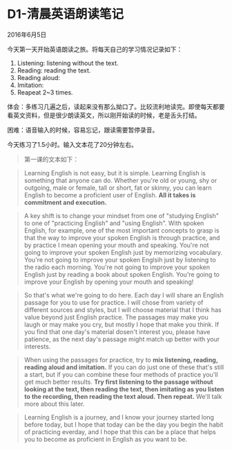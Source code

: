 # D1-清晨英语朗读笔记

2016年6月5日

今天第一天开始英语朗读之旅。将每天自己的学习情况记录如下：

1. Listening: listening without the text.
2. Reading: reading the text.
3. Reading aloud: 
4. Imitation:
5. Reapeat 2~3 times.

体会：多练习几遍之后，读起来没有那么拗口了。比较流利地读完。即使每天都要看英文资料，但是很少朗读英文，所以刚开始读的时候，老是舌头打结。

困难：语音输入的时候，容易忘记，跟读需要暂停录音。

今天练习了1.5小时。输入文本花了20分钟左右。


> 第一课的文本如下：

> Learning English is not easy, but it is simple. Learning English is something that anyone can do. Whether you're old or young, shy or outgoing, male or female, tall or short, fat or skinny, you can learn English to become a proficient user of English. **All it takes is commitment and execution.**

> A key shift is to change your mindset from one of "studying English" to one of "practicing English" and "using English". With spoken English, for example, one of the most important concepts to grasp is that the way to improve your spoken English is through practice, and by practice I mean opening your mouth and speaking. You're not going to improve your spoken English just by memorizing vocabulary. You're not going to improve your spoken Englsih just by listening to the radio each morning. You're not going to improve your spoken English just by reading a book about spoken English. You're going to improve your English by opening your mouth and speaking!

> So that's what we're going to do here. Each day I will share an English passage for you to use for practice. I will chose from variety of different sources and styles, but I will choose material that I think has value beyond just English practice. The passages may make you laugh or may make you cry, but mostly I hope that make you think. If you find that one day's material dosen't interest you, please have patience, as the next day's passage might match up better with your interests.

> When using the passages for practice, try to **mix listening, reading, reading aloud and imitation.** If you can do just one of these that's still a start, but if you can combine these four methods of practice you'll get much better results. **Try first listening to the passage without looking at the text, then reading the text, then imitating as you listen to the recording, then reading the text aloud. Then repeat.** We'll talk more about this later.

> Learning English is a journey, and I know your journey started long before today, but I hope that today can be the day you begin the habit of practicing everday, and I hope that this can be a place that helps you to become as proficient in English as you want to be.